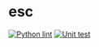 # esc

[![Python lint](https://github.com/BTH-Scooter-Project/esc/actions/workflows/Lint_and_test.yml/badge.svg)](https://github.com/BTH-Scooter-Project/esc/actions/workflows/Lint_and_test.yml)
[![Unit test](https://github.com/BTH-Scooter-Project/esc/coverage.svg)](https://github.com/BTH-Scooter-Project/esc/coverage.svg)